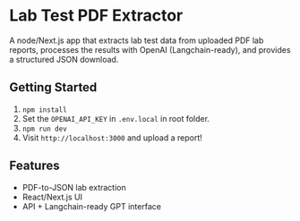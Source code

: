 # Lab Test PDF Extractor

A node/Next.js app that extracts lab test data from uploaded PDF lab reports, processes the results with OpenAI (Langchain-ready), and provides a structured JSON download.

## Getting Started

1. `npm install`
2. Set the `OPENAI_API_KEY` in `.env.local` in root folder.
3. `npm run dev`
4. Visit `http://localhost:3000` and upload a report!

## Features

- PDF-to-JSON lab extraction
- React/Next.js UI
- API + Langchain-ready GPT interface
